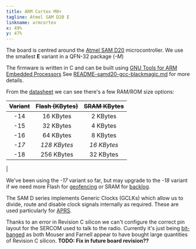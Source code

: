 ```yaml
---
title: ARM Cortex M0+
tagline: Atmel SAM D20 E
linkname: armcortex
x: 49%
y: 47%
---
```


The board is centred around the [Atmel SAM D20][samd]
microcontroller. We use the smallest **E** variant in a QFN-32 package (_-M_)

The firmware is written in C and can be built using
[GNU Tools for ARM Embedded Processors][gnutools] See
[README-samd20-gcc-blackmagic.md][gcc-blackmagic-readme] for more
details.

From the [datasheet][datasheet] we can see there's a few RAM/ROM size
options:

|~~Variant~~|~~Flash (KBytes)~~|~~SRAM KBytes~~
|:-:|:-:|:-:
|-14|16 KBytes|2 KBytes
|-15|32 KBytes|4 KBytes
|-16|64 KBytes|8 KBytes
|_-17_|_128 KBytes_|_16 KBytes_
|-18|256 KBytes|32 KBytes
|

We've been using the _-17_ variant so far, but may upgrade to the
_-18_ variant if we need more Flash for [geofencing](#geofence) or
SRAM for [backlog](#backlog).

The SAM D series implements Generic Clocks (GCLKs) which allow us to
divide, route and disable clock signals internally as required. These
are used particularly for [APRS](#aprs).

Thanks to an error in Revision C silicon we can't configure the
correct pin layout for the SERCOM used to talk to the radio. Currently
it's just being [bit-banged][bitbang] as both Mouser and Farnell
appear to have bought large quantities of Revision C silicon. **TODO:
Fix in future board revision??**

[armcortexm0+]: http://www.arm.com/products/processors/cortex-m/cortex-m0plus.php
[samd]: http://www.atmel.com/products/microcontrollers/arm/sam-d.aspx
[datasheet]: http://www.atmel.com/Images/atmel-42129-sam-d20_datasheet.pdf
[bitbang]: https://github.com/bristol-seds/pico-tracker/blob/master/firmware/src/spi_bitbang.c#L78
[gnutools]: https://launchpad.net/gcc-arm-embedded/
[gcc-blackmagic-readme]: https://github.com/bristol-seds/pico-tracker/blob/master/firmware/README-samd20-gcc-blackmagic.md
